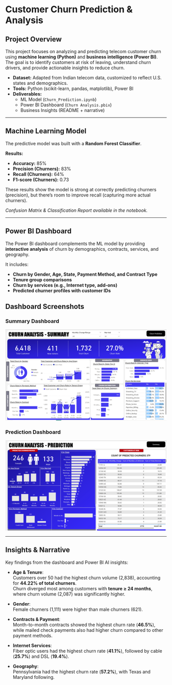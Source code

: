 # Customer Churn Prediction & Analysis

## Project Overview
This project focuses on analyzing and predicting telecom customer churn using **machine learning (Python)** and **business intelligence (Power BI)**.  
The goal is to identify customers at risk of leaving, understand churn drivers, and provide actionable insights to reduce churn.

- **Dataset:** Adapted from Indian telecom data, customized to reflect U.S. states and demographics.
- **Tools:** Python (scikit-learn, pandas, matplotlib), Power BI
- **Deliverables:** 
  - ML Model (`Churn_Prediction.ipynb`)
  - Power BI Dashboard (`Churn Analysis.pbix`)
  - Business Insights (README + narrative)

---

## Machine Learning Model
The predictive model was built with a **Random Forest Classifier**.

**Results:**
- **Accuracy:** 85%  
- **Precision (Churners):** 83%  
- **Recall (Churners):** 64%  
- **F1-score (Churners):** 0.73  

These results show the model is strong at correctly predicting churners (precision), but there’s room to improve recall (capturing more actual churners).  

*Confusion Matrix & Classification Report available in the notebook.*

---

## Power BI Dashboard
The Power BI dashboard complements the ML model by providing **interactive analysis** of churn by demographics, contracts, services, and geography.

It includes:
- **Churn by Gender, Age, State, Payment Method, and Contract Type**
- **Tenure group comparisons**
- **Churn by services (e.g., Internet type, add-ons)**
- **Predicted churner profiles with customer IDs**

## Dashboard Screenshots

### Summary Dashboard
![Churn Summary](Customer_Churn_Summary.png)

### Prediction Dashboard
![Churn Prediction](Customer_Churn_Prediction.png)

---

## Insights & Narrative
Key findings from the dashboard and Power BI AI insights:

- **Age & Tenure**:  
  Customers over 50 had the highest churn volume (2,838), accounting for **44.22% of total churners**.  
  Churn diverged most among customers with **tenure ≥ 24 months**, where churn volume (2,087) was significantly higher.  

- **Gender**:  
  Female churners (1,111) were higher than male churners (621).  

- **Contracts & Payment**:  
  Month-to-month contracts showed the highest churn rate (**46.5%**), while mailed check payments also had higher churn compared to other payment methods.  

- **Internet Services**:  
  Fiber optic users had the highest churn rate (**41.1%**), followed by cable (**25.7%**) and DSL (**19.4%**).  

- **Geography**:  
  Pennsylvania had the highest churn rate (**57.2%**), with Texas and Maryland following.  




